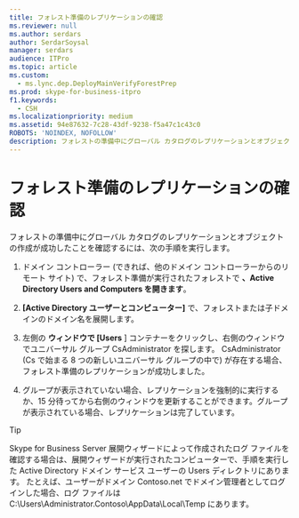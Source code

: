 ```yaml
---
title: フォレスト準備のレプリケーションの確認
ms.reviewer: null
ms.author: serdars
author: SerdarSoysal
manager: serdars
audience: ITPro
ms.topic: article
ms.custom:
  - ms.lync.dep.DeployMainVerifyForestPrep
ms.prod: skype-for-business-itpro
f1.keywords:
  - CSH
ms.localizationpriority: medium
ms.assetid: 94e87632-7c28-43df-9238-f5a47c1c43c0
ROBOTS: 'NOINDEX, NOFOLLOW'
description: フォレストの準備中にグローバル カタログのレプリケーションとオブジェクトの作成が成功したことを確認するには、次の手順を実行します。
---
```


# <a name="verify-replication-of-forest-preparation"></a>フォレスト準備のレプリケーションの確認
 
フォレストの準備中にグローバル カタログのレプリケーションとオブジェクトの作成が成功したことを確認するには、次の手順を実行します。
  
1. ドメイン コントローラー (できれば、他のドメイン コントローラーからのリモート サイト) で、フォレスト準備が実行されたフォレストで **、Active Directory Users and Computers を開きます**。
    
2. **[Active Directory ユーザーとコンピューター]** で、フォレストまたは子ドメインのドメイン名を展開します。
    
3. 左側の **ウィンドウで [Users** ] コンテナーをクリックし、右側のウィンドウでユニバーサル グループ CsAdministrator を探します。 CsAdministrator (Cs で始まる 8 つの新しいユニバーサル グループの中で) が存在する場合、フォレスト準備のレプリケーションが成功しました。
    
4. グループが表示されていない場合、レプリケーションを強制的に実行するか、15 分待ってから右側のウィンドウを更新することができます。グループが表示されている場合、レプリケーションは完了しています。
    
> [!TIP]
> Skype for Business Server 展開ウィザードによって作成されたログ ファイルを確認する場合は、展開ウィザードが実行されたコンピューターで、手順を実行した Active Directory ドメイン サービス ユーザーの Users ディレクトリにあります。 たとえば、ユーザーがドメイン Contoso.net でドメイン管理者としてログインした場合、ログ ファイルは C:\Users\Administrator.Contoso\AppData\Local\Temp にあります。 
  

